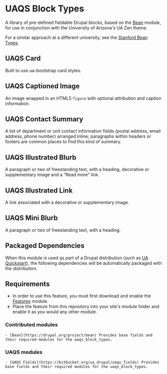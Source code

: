 # UAQS Block Types

A library of pre-defined fieldable Drupal blocks, based on the [Bean](https://www.drupal.org/project/bean) module, for use in conjunction with the University of Arizona's UA Zen theme.

For a similar approach at a different university, see the [Stanford Bean Types](https://github.com/SU-SWS/stanford_bean_types).

## UAQS Card

Built to use ua-bootstrap card styles.

## UAQS Captioned Image

An image wrapped in an HTML5 `figure` with optional attribution and caption information.

## UAQS Contact Summary

A list of department or unit contact information fields (postal address, email address, phone number) arranged inline; paragraphs within headers or footers are common places to find this kind of summary.

## UAQS Illustrated Blurb

A paragraph or two of freestanding text, with a heading, decorative or supplementary image and a “Read more” link.

## UAQS Illustrated Link

A link associated with a decorative or supplementary image.

## UAQS Mini Blurb

A paragraph or two of freestanding text, with a heading.

## Packaged Dependencies

When this module is used as part of a Drupal distribution (such as [UA
Quickstart](https://bitbucket.org/ua_drupal/ua_quickstart)), the following
dependencies will be automatically packaged with the distribution.

## Requirements ##
- In order to use this feature, you must first download and enable the [Features](https://www.drupal.org/project/features) module.
- Place the feature from this repository into your site's module folder and enable it as you would any other module.

### Contributed modules
    - [Bean](https://drupal.org/project/bean) Provides base fields and their required modules for the uaqs_block_types.
### UAQS modules
    - [UAQS Fields](https://bitbucket.org/ua_drupal/uaqs_fields) Provides base fields and their required modules for the uaqs_block_types.
